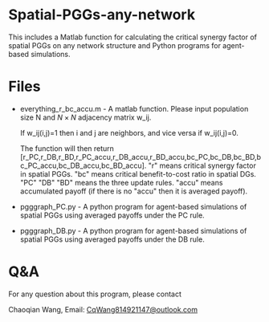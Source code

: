 # Spatial-PGGs-any-network
This includes a Matlab function for calculating the critical synergy factor of spatial PGGs on any network structure and Python programs for agent-based simulations.

# Files
- everything_r_bc_accu.m - A matlab function. Please input population size N and $N\times N$ adjacency matrix w_ij.
  
  If w_ij(i,j)=1 then i and j are neighbors, and vice versa if w_ij(i,j)=0.

  The function will then return [r_PC,r_DB,r_BD,r_PC_accu,r_DB_accu,r_BD_accu,bc_PC,bc_DB,bc_BD,bc_PC_accu,bc_DB_accu,bc_BD_accu]. "r" means critical synergy factor in spatial PGGs. "bc" means critical benefit-to-cost ratio in spatial DGs. "PC" "DB" "BD" means the three update rules. "accu" means accumulated payoff (if there is no "accu" then it is averaged payoff).

- pgggraph_PC.py - A python program for agent-based simulations of spatial PGGs using averaged payoffs under the PC rule.

- pgggraph_DB.py - A python program for agent-based simulations of spatial PGGs using averaged payoffs under the DB rule.

# Q&A
For any question about this program, please contact

Chaoqian Wang, Email: CqWang814921147@outlook.com
